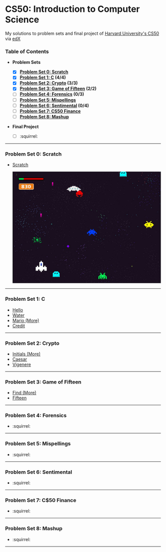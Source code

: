 # CS50: Introduction to Computer Science

My solutions to problem sets and final project of [Harvard University's CS50](https://cs50.harvard.edu/) via [edX](https://www.edx.org/)

### Table of Contents

* **Problem Sets**

  - [x] **[Problem Set 0: Scratch](https://github.com/bomholtm/cs50#problem-set-0-scratch)**
  - [x] **[Problem Set 1: C](https://github.com/bomholtm/cs50#problem-set-1-c) (4/4)**
  - [x] **[Problem Set 2: Crypto](https://github.com/bomholtm/cs50#problem-set-2-crypto) (3/3)**
  - [x] **[Problem Set 3: Game of Fifteen](https://github.com/bomholtm/cs50#problem-set-3-game-of-fifteen) (2/2)**
  - [ ] **[Problem Set 4: Forensics](https://github.com/bomholtm/cs50#problem-set-4-forensics) (0/3)**
  - [ ] **[Problem Set 5: Mispellings](https://github.com/bomholtm/cs50#problem-set-5-mispellings)**
  - [ ] **[Problem Set 6: Sentimental](https://github.com/bomholtm/cs50#problem-set-6-sentimental) (0/4)**
  - [ ] **[Problem Set 7: CS50 Finance](https://github.com/bomholtm/cs50#problem-set-7-cs50-finance)**
  - [ ] **[Problem Set 8: Mashup](https://github.com/bomholtm/cs50#problem-set-8-mashup)**

* **Final Project**

  - [ ] :squirrel:

***

### Problem Set 0: Scratch

* [Scratch](https://scratch.mit.edu/projects/120298616/#fullscreen)

  [![](_assets/README/invaderoids.jpg)](https://scratch.mit.edu/projects/120298616/#fullscreen)

***

### Problem Set 1: C

* [Hello](https://github.com/bomholtm/cs50/tree/master/problem_set_1_c/hello.c)
* [Water](https://github.com/bomholtm/cs50/tree/master/problem_set_1_c/water.c)
* [Mario (More)](https://github.com/bomholtm/cs50/tree/master/problem_set_1_c/mario.c)
* [Credit](https://github.com/bomholtm/cs50/tree/master/problem_set_1_c/credit.c)

***

### Problem Set 2: Crypto

* [Initials (More)](https://github.com/bomholtm/cs50/tree/master/problem_set_2_crypto/initials.c)
* [Caesar](https://github.com/bomholtm/cs50/tree/master/problem_set_2_crypto/caesar.c)
* [Vigenere](https://github.com/bomholtm/cs50/tree/master/problem_set_2_crypto/vigenere.c)

***

### Problem Set 3: Game of Fifteen

* [Find (More)](https://github.com/bomholtm/cs50/tree/master/problem_set_3_game_of_fifteen/find)
* [Fifteen](https://github.com/bomholtm/cs50/tree/master/problem_set_3_game_of_fifteen/fifteen)

***

### Problem Set 4: Forensics

* :squirrel:

***

### Problem Set 5: Mispellings

* :squirrel:

***

### Problem Set 6: Sentimental

* :squirrel:

***

### Problem Set 7: C$50 Finance

* :squirrel:

***

### Problem Set 8: Mashup

* :squirrel:

***
